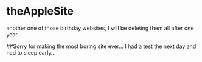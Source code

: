# theAppleSite
another one of those birthday websites, I will be deleting them all after one year...

##Sorry for making the most boring site ever... I had a test the next day and had to sleep early...
